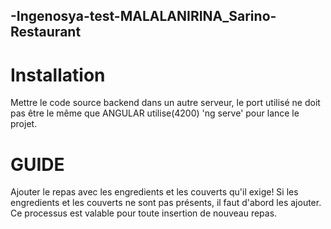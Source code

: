 ## -Ingenosya-test-MALALANIRINA_Sarino-Restaurant

# Installation
Mettre le code source backend dans un autre serveur, le port utilisé ne doit pas être le même 
que ANGULAR utilise(4200)
'ng serve' pour lance le projet.

# GUIDE
Ajouter le repas avec les engredients et les couverts qu'il exige! 
Si les engredients et les couverts ne sont pas présents, il faut d'abord les ajouter.
Ce processus est valable pour toute insertion de nouveau repas.
